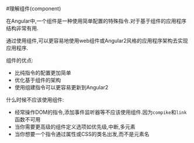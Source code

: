 #理解组件(component)

在Angular中,一个组件是一种使用简单配置的特殊指令.对于基于组件的应用程序结构非常有用.

通过使用组件,可以更容易地使用web组件或Angular2风格的应用程序架构去实现应用程序.

组件的优点:
*  比纯指令的配置更加简单
*  优化基于组件的架构
*  使用组建指令可以更容易更新到Angular2

什么时候不应该使用组件:
*  经常操作DOM的指令,添加事件监听器等不应该使用组件.因为`compike`和`link`函数不可用
*  当你需要更高级的组件定义选项如优先级,中断,多元素
*  当你想要一个指令通过属性或CSS的类名出发,而不是元素名

